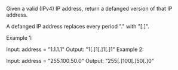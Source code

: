 Given a valid (IPv4) IP address, return a defanged version of that IP 
address.

A defanged IP address replaces every period "." with "[.]".

 

Example 1:

Input: address = "1.1.1.1"
Output: "1[.]1[.]1[.]1"
Example 2:

Input: address = "255.100.50.0"
Output: "255[.]100[.]50[.]0"
